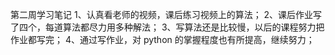 第二周学习笔记
1、认真看老师的视频，课后练习视频上的算法；
2、课后作业写了四个，每道算法都尽力用多种解法；
3、写算法还是比较慢，以后的课程努力把作业都写完；
4、通过写作业，对 python 的掌握程度也有所提高，继续努力；
